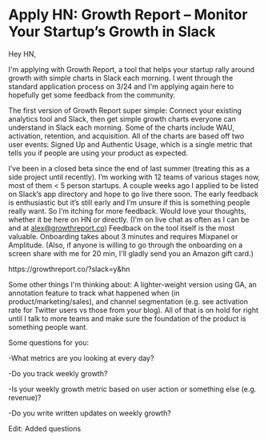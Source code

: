 # Apply HN: Growth Report – Monitor Your Startup’s Growth in Slack

Hey HN,<p>I&#x27;m applying with Growth Report, a tool that helps your startup rally around growth with simple charts in Slack each morning. I went through the standard application process on 3&#x2F;24 and I&#x27;m applying again here to hopefully get some feedback from the community.<p>The first version of Growth Report super simple: Connect your existing analytics tool and Slack, then get simple growth charts everyone can understand in Slack each morning. Some of the charts include WAU, activation, retention, and acquisition. All of the charts are based off two user events: Signed Up and Authentic Usage, which is a single metric that tells you if people are using your product as expected.<p>I’ve been in a closed beta since the end of last summer (treating this as a side project until recently). I’m working with 12 teams of various stages now, most of them &lt; 5 person startups. A couple weeks ago I applied to be listed on Slack’s app directory and hope to go live there soon. The early feedback is enthusiastic but it’s still early and I’m unsure if this is something people really want. So I’m itching for more feedback. Would love your thoughts, whether it be here on HN or directly. (I&#x27;m on live chat as often as I can be and at alex@growthreport.co) Feedback on the tool itself is the most valuable. Onboarding takes about 3 minutes and requires Mixpanel or Amplitude. (Also, if anyone is willing to go through the onboarding on a screen share with me for 20 min, I&#x27;ll gladly send you an Amazon gift card.)<p>https:&#x2F;&#x2F;growthreport.co&#x2F;?slack=y&amp;hn<p>Some other things I&#x27;m thinking about: A lighter-weight version using GA, an annotation feature to track what happened when (in product&#x2F;marketing&#x2F;sales), and channel segmentation (e.g. see activation rate for Twitter users vs those from your blog). All of that is on hold for right until I talk to more teams and make sure the foundation of the product is something people want.<p>Some questions for you:<p>-What metrics are you looking at every day?<p>-Do you track weekly growth?<p>-Is your weekly growth metric based on user action or something else (e.g. revenue)?<p>-Do you write written updates on weekly growth?<p>Edit: Added questions
